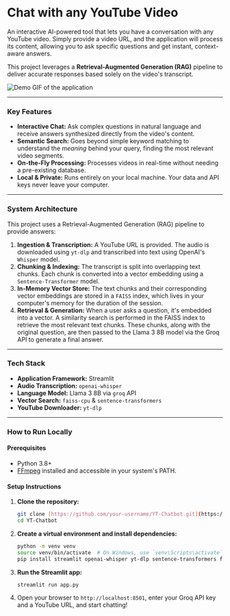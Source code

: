 # Chat with any YouTube Video

An interactive AI-powered tool that lets you have a conversation with any YouTube video. Simply provide a video URL, and the application will process its content, allowing you to ask specific questions and get instant, context-aware answers.

This project leverages a **Retrieval-Augmented Generation (RAG)** pipeline to deliver accurate responses based solely on the video's transcript.

![Demo GIF of the application](assets/demo.gif)

---

### Key Features

* **Interactive Chat:** Ask complex questions in natural language and receive answers synthesized directly from the video's content.
* **Semantic Search:** Goes beyond simple keyword matching to understand the *meaning* behind your query, finding the most relevant video segments.
* **On-the-Fly Processing:** Processes videos in real-time without needing a pre-existing database.
* **Local & Private:** Runs entirely on your local machine. Your data and API keys never leave your computer.

---

### System Architecture

This project uses a Retrieval-Augmented Generation (RAG) pipeline to provide answers:

1.  **Ingestion & Transcription:** A YouTube URL is provided. The audio is downloaded using `yt-dlp` and transcribed into text using OpenAI's `Whisper` model.
2.  **Chunking & Indexing:** The transcript is split into overlapping text chunks. Each chunk is converted into a vector embedding using a `Sentence-Transformer` model.
3.  **In-Memory Vector Store:** The text chunks and their corresponding vector embeddings are stored in a `FAISS` index, which lives in your computer's memory for the duration of the session.
4.  **Retrieval & Generation:** When a user asks a question, it's embedded into a vector. A similarity search is performed in the FAISS index to retrieve the most relevant text chunks. These chunks, along with the original question, are then passed to the Llama 3 8B model via the Groq API to generate a final answer.

---

### Tech Stack

* **Application Framework:** Streamlit
* **Audio Transcription:** `openai-whisper`
* **Language Model:** Llama 3 8B via `groq` API
* **Vector Search:** `faiss-cpu` & `sentence-transformers`
* **YouTube Downloader:** `yt-dlp`

---

### How to Run Locally

#### Prerequisites

* Python 3.8+
* [FFmpeg](https://ffmpeg.org/download.html) installed and accessible in your system's PATH.

#### Setup Instructions

1.  **Clone the repository:**
    ```bash
    git clone [https://github.com/your-username/YT-Chatbot.git](https://github.com/your-username/YT-Chatbot.git)
    cd YT-Chatbot
    ```

2.  **Create a virtual environment and install dependencies:**
    ```bash
    python -m venv venv
    source venv/bin/activate  # On Windows, use `venv\Scripts\activate`
    pip install streamlit openai-whisper yt-dlp sentence-transformers faiss-cpu groq
    ```

3.  **Run the Streamlit app:**
    ```bash
    streamlit run app.py
    ```

4.  Open your browser to `http://localhost:8501`, enter your Groq API key and a YouTube URL, and start chatting!
